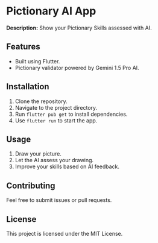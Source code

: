 # Pictionary AI App

**Description:** Show your Pictionary Skills assessed with AI.

## Features
- Built using Flutter.
- Pictionary validator powered by Gemini 1.5 Pro AI.

## Installation
1. Clone the repository.
2. Navigate to the project directory.
3. Run `flutter pub get` to install dependencies.
4. Use `flutter run` to start the app.

## Usage
1. Draw your picture.
2. Let the AI assess your drawing.
3. Improve your skills based on AI feedback.

## Contributing
Feel free to submit issues or pull requests.

## License
This project is licensed under the MIT License.
